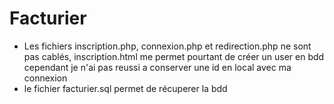 # Facturier

- Les fichiers inscription.php, connexion.php et redirection.php ne sont pas cablés, inscription.html me permet pourtant de créer un user en bdd cependant je n'ai pas reussi a conserver une id en local avec ma connexion
- le fichier facturier.sql permet de récuperer la bdd
